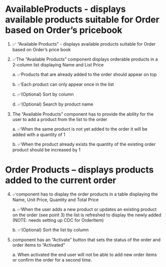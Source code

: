 # AvailableProducts - displays available products suitable for Order based on Order’s pricebook

1. ✅ “Available Products” - displays available products suitable for Order based on Order’s price book

2. ✅The “Available Products” component displays orderable products in a 2-column list displaying Name and List Price

    a. ✅Products that are already added to the order should appear on top 
    
    b. ✅Each product can only appear once in the list
    
    c. ✅(Optional) Sort by column
    
    d. ✅(Optional) Search by product name

3. The “Available Products” component has to provide the ability for the user to add a product from the list to the order

    a. ✅When the same product is not yet added to the order it will be added with a quantity of 1
    
    b. ✅When the product already exists the quantity of the existing order product should be increased by 1



# Order Products – displays products added to the current order

4. ✅component has to display the order products in a table displaying the Name, Unit Price, Quantity and Total Price

    a. ✅When the user adds a new product or updates an existing product on the order (see point 3) the list is refreshed to display the newly added (NOTE: needs setting up CDC for OrderItem)

    b. ✅(Optional) Sort the list by column

5. component has an “Activate” button that sets the status of the order and order items to “Activated”

    a. When activated the end user will not be able to add new order items or confirm the order for a second time.
